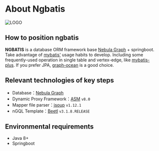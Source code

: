 # About Ngbatis

![LOGO](/light.png)
## How to position ngbatis
**NGBATIS**  is a database ORM framework base [Nebula Graph](https://github.com/vesoft-inc/nebula) + springboot. Take advantage of [mybatis'](https://github.com/mybatis/mybatis-3) usage habits to develop. Including some frequently-used  operation in single table and vertex-edge, like [mybatis-plus](https://github.com/baomidou/mybatis-plus).
If you prefer JPA, [graph-ocean](https://github.com/nebula-contrib/graph-ocean) is a good choice.

## Relevant technologies of key steps
- Database：[Nebula Graph](https://github.com/vesoft-inc/nebula)
- Dynamic Proxy Framework：[ASM](https://gitlab.ow2.org/asm/asm/) `v8.0`
- Mapper file parser：[jsoup](https://github.com/jhy/jsoup) `v1.12.1`
- nGQL Template：[Beetl](https://github.com/javamonkey/beetl2.0) `v3.1.8.RELEASE`

## Environmental requirements
- Java 8+
- Springboot